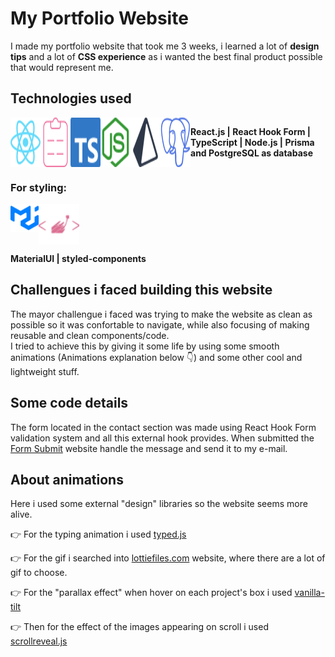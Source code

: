 # My Portfolio Website

I made my portfolio website that took me 3 weeks, i learned a lot of **design tips** and a lot of **CSS experience** as i wanted the best final product possible that would represent me.

## Technologies used

<div style="display: flex;">
<img src="./src/images/technologies-svg/react-js.svg" alt="React.js" width=55 />
<img src="./src/images/technologies-svg/react-hook-form.svg" alt="React Hook Form" width=55 />
<img src="./src/images/technologies-svg/typescript.svg" alt="Typescript" width=55 />
<img src="./src/images/technologies-svg/node-js.svg" alt="Node.js" width=55 />
<img src="./src/images/technologies-svg/prisma.svg" alt="Prisma" width=55 />
<img src="./src/images/technologies-svg/postgresql.svg" alt="PostgreSQL" width=55 />
 
**React.js | React Hook Form | TypeScript | Node.js | Prisma and PostgreSQL as database**

 </div>
  
 ### **For styling**:
 <div style="display: flex;">
<img src="./src/images/technologies-svg/material-ui.svg" alt="MaterialUI" height=45 />
<img src="./src/images/technologies-svg/styled-components.svg" alt="styled-components" width=65 />
</div>

**MaterialUI | styled-components**

## Challengues i faced building this website

The mayor challengue i faced was trying to make the website as clean as possible so it was confortable to navigate, while also focusing of making reusable and clean components/code.  
I tried to achieve this by giving it some life by using some smooth animations (Animations explanation below 👇) and some other cool and lightweight stuff.

## Some code details

The form located in the contact section was made using React Hook Form validation system and all this external hook provides.
When submitted the [Form Submit](https://formsubmit.co/?utm_source=formsubmit.co&utm_medium=site%20link&utm_campaign=submission%20page "Form Submit") website handle the message and send it to my e-mail.

## About animations

Here i used some external "design" libraries so the website seems more alive.

👉 For the typing animation i used [typed.js](https://github.com/mattboldt/typed.js/ "typed.js")

👉 For the gif i searched into [lottiefiles.com](https://lottiefiles.com/ "Lottie Files") website, where there are a lot of gif to choose.

👉 For the "parallax effect" when hover on each project's box i used [vanilla-tilt](https://micku7zu.github.io/vanilla-tilt.js/ "vanilla-tilt")

👉 Then for the effect of the images appearing on scroll i used [scrollreveal.js](https://scrollrevealjs.org/ "scrollrevealjs")
